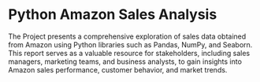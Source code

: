 # Python Amazon Sales Analysis

The Project presents a comprehensive exploration of sales data obtained from Amazon using Python libraries such as Pandas, NumPy, and Seaborn. This report serves as a valuable resource for stakeholders, including sales managers, marketing teams, and business analysts, to gain insights into Amazon sales performance, customer behavior, and market trends.
